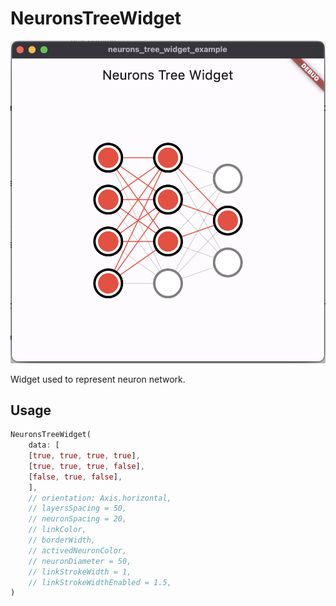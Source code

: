 <!--
This README describes the package. If you publish this package to pub.dev,
this README's contents appear on the landing page for your package.

For information about how to write a good package README, see the guide for
[writing package pages](https://dart.dev/guides/libraries/writing-package-pages).

For general information about developing packages, see the Dart guide for
[creating packages](https://dart.dev/guides/libraries/create-library-packages)
and the Flutter guide for
[developing packages and plugins](https://flutter.dev/developing-packages).
-->

# NeuronsTreeWidget

![](https://raw.githubusercontent.com/RafaelBarbosatec/neurons_tree_widget/main/media/print_example.png)

Widget used to represent neuron network.

## Usage


```dart
NeuronsTreeWidget(
    data: [
    [true, true, true, true],
    [true, true, true, false],
    [false, true, false],
    ],
    // orientation: Axis.horizontal,
    // layersSpacing = 50,
    // neuronSpacing = 20,
    // linkColor,
    // borderWidth,
    // activedNeuronColor,
    // neuronDiameter = 50,
    // linkStrokeWidth = 1,
    // linkStrokeWidthEnabled = 1.5,
)
```
